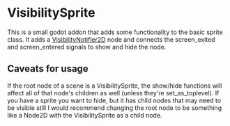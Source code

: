 # VisibilitySprite

This is a small godot addon that adds some functionality to the basic sprite class. It adds a [VisibilityNotifier2D](https://docs.godotengine.org/en/stable/classes/class_visibilitynotifier2d.html) node and connects the screen_exited and screen_entered signals to show and hide the node.

## Caveats for usage

If the root node of a scene is a VisibilitySprite, the show/hide functions will affect all of that node's children as well (unless they're set_as_toplevel). If you have a sprite you want to hide, but it has child nodes that may need to be visible still I would recommend changing the root node to be something like a Node2D with the VisibilitySprite as a child node.
